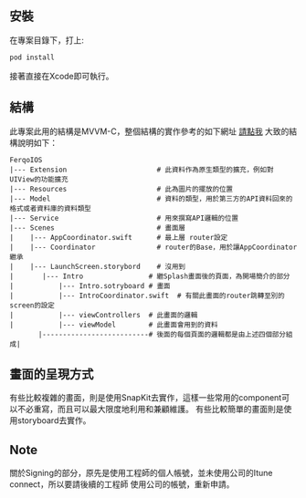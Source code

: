 ## 安裝

在專案目錄下，打上:
```bash
pod install
```
接著直接在Xcode即可執行。

## 結構

此專案此用的結構是MVVM-C，整個結構的實作參考的如下網址
[請點我](https://medium.com/sudo-by-icalia-labs/ios-architecture-mvvm-c-introduction-1-6-815204248518)
大致的結構說明如下：
```
FerqoIOS
|--- Extension                      # 此資料作為原生類型的擴充，例如對UIView的功能擴充
|--- Resources                      # 此為圖片的擺放的位置
|--- Model                          # 資料的類型，用於第三方的API資料回來的格式或者資料庫的資料類型
|--- Service                        # 用來撰寫API邏輯的位置
|--- Scenes                         # 畫面層
|    |--- AppCoordinator.swift      # 最上層 router設定
|    |--- Coordinator               # router的Base，用於讓AppCoordinator繼承
|    |--- LaunchScreen.storybord    # 沒用到
|       |--- Intro                # 繼Splash畫面後的頁面，為開場簡介的部分
|           |--- Intro.sotryboard # 畫面
|           |--- IntroCoordinator.swift  # 有關此畫面的router跳轉至別的screen的設定
|           |--- viewControllers  # 此畫面的邏輯
|           |--- viewModel        # 此畫面會用到的資料
       |--------------------------# 後面的每個頁面的邏輯都是由上述四個部分組成|
```

## 畫面的呈現方式
有些比較複雜的畫面，則是使用SnapKit去實作，這樣一些常用的component可以不必重寫，而且可以最大限度地利用和兼顧維護。
有些比較簡單的畫面則是使用storyboard去實作。

## Note
關於Signing的部分，原先是使用工程師的個人帳號，並未使用公司的Itune connect，所以要請後續的工程師
使用公司的帳號，重新申請。

